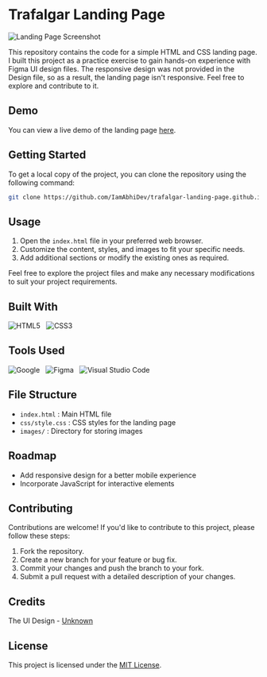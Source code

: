 # Trafalgar Landing Page

![Landing Page Screenshot](./screenshots/screenshot.png)

This repository contains the code for a simple HTML and CSS landing page. I built this project as a practice exercise to gain hands-on experience with Figma UI design files. The responsive design was not provided in the Design file, so as a result, the landing page isn't responsive. Feel free to explore and contribute to it.

## Demo

You can view a live demo of the landing page [here](https://iamabhidev.github.io/trafalgar-landing-page.github.io "Demo").

## Getting Started

To get a local copy of the project, you can clone the repository using the following command:

```bash
git clone https://github.com/IamAbhiDev/trafalgar-landing-page.github.io.git
```

## Usage

1. Open the `index.html` file in your preferred web browser.
2. Customize the content, styles, and images to fit your specific needs.
3. Add additional sections or modify the existing ones as required.

Feel free to explore the project files and make any necessary modifications to suit your project requirements.

## Built With

![HTML5](https://img.shields.io/badge/html5-%23E34F26.svg?style=for-the-badge&logo=html5&logoColor=white) &nbsp;
![CSS3](https://img.shields.io/badge/css3-%231572B6.svg?style=for-the-badge&logo=css3&logoColor=white) &nbsp;

## Tools Used

![Google](https://img.shields.io/badge/google-DA4437?style=for-the-badge&logo=google&logoColor=white) &nbsp;
![Figma](https://img.shields.io/badge/Figma-F24E1E?style=for-the-badge&logo=figma&logoColor=white) &nbsp;
![Visual Studio Code](https://img.shields.io/badge/VS%20Code-0078d7.svg?style=for-the-badge&logo=visual-studio-code&logoColor=white) &nbsp;

## File Structure

- `index.html` : Main HTML file
- `css/style.css` : CSS styles for the landing page
- `images/` : Directory for storing images

## Roadmap

- Add responsive design for a better mobile experience
- Incorporate JavaScript for interactive elements

## Contributing

Contributions are welcome! If you'd like to contribute to this project, please follow these steps:

1. Fork the repository.
2. Create a new branch for your feature or bug fix.
3. Commit your changes and push the branch to your fork.
4. Submit a pull request with a detailed description of your changes.

## Credits

The UI Design - [Unknown](https://www.figma.com/file/EWmzcVkd7qbP5Nf7iMvuqP/Trafalgar-Landing-Page?type=design&node-id=0%3A1&mode=design&t=lnmnigbHeMDvX4Lq-1)

## License

This project is licensed under the [MIT License](LICENSE).
